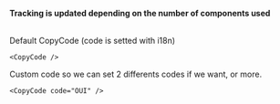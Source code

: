 <b>Tracking is updated depending on the number of components used</b><br /><br />

Default CopyCode (code is setted with i18n)

```vue
<CopyCode />
```

Custom code so we can set 2 differents codes if we want, or more.

```vue
<CopyCode code="OUI" />
```
